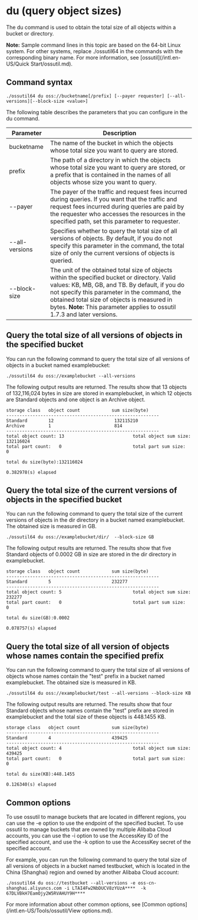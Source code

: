 # du \(query object sizes\)

The du command is used to obtain the total size of all objects within a bucket or directory.

**Note:** Sample command lines in this topic are based on the 64-bit Linux system. For other systems, replace ./ossutil64 in the commands with the corresponding binary name. For more information, see [ossutil](/intl.en-US/Quick Start/ossutil.md).

## Command syntax

```
./ossutil64 du oss://bucketname[/prefix] [--payer requester] [--all-versions][--block-size <value>]
```

The following table describes the parameters that you can configure in the du command.

|Parameter|Description|
|---------|-----------|
|bucketname|The name of the bucket in which the objects whose total size you want to query are stored.|
|prefix|The path of a directory in which the objects whose total size you want to query are stored, or a prefix that is contained in the names of all objects whose size you want to query.|
|--payer|The payer of the traffic and request fees incurred during queries. If you want that the traffic and request fees incurred during queries are paid by the requester who accesses the resources in the specified path, set this parameter to requester.|
|--all-versions|Specifies whether to query the total size of all versions of objects. By default, if you do not specify this parameter in the command, the total size of only the current versions of objects is queried.|
|--block-size|The unit of the obtained total size of objects within the specified bucket or directory. Valid values: KB, MB, GB, and TB. By default, if you do not specify this parameter in the command, the obtained total size of objects is measured in bytes. **Note:** This parameter applies to ossutil 1.7.3 and later versions. |

## Query the total size of all versions of objects in the specified bucket

You can run the following command to query the total size of all versions of objects in a bucket named examplebucket:

```
./ossutil64 du oss://examplebucket --all-versions
```

The following output results are returned. The results show that 13 objects of 132,116,024 bytes in size are stored in examplebucket, in which 12 objects are Standard objects and one object is an Archive object.

```
storage class   object count            sum size(byte)
----------------------------------------------------------
Standard        12                       132115210
Archive         1                        814
----------------------------------------------------------
total object count: 13                          total object sum size: 132116024
total part count:   0                           total part sum size:   0

total du size(byte):132116024

0.382978(s) elapsed
```

## Query the total size of the current versions of objects in the specified bucket

You can run the following command to query the total size of the current versions of objects in the dir directory in a bucket named examplebucket. The obtained size is measured in GB.

```
./ossutil64 du oss://examplebucket/dir/  --block-size GB
```

The following output results are returned. The results show that five Standard objects of 0.0002 GB in size are stored in the dir directory in examplebucket.

```
storage class   object count            sum size(byte)
----------------------------------------------------------
Standard        5                       232277
----------------------------------------------------------
total object count: 5                           total object sum size: 232277
total part count:   0                           total part sum size:   0

total du size(GB):0.0002

0.078757(s) elapsed
```

## Query the total size of all version of objects whose names contain the specified prefix

You can run the following command to query the total size of all versions of objects whose names contain the "test" prefix in a bucket named examplebucket. The obtained size is measured in KB.

```
./ossutil64 du oss://examplebucket/test --all-versions --block-size KB
```

The following output results are returned. The results show that four Standard objects whose names contain the "test" prefix are stored in examplebucket and the total size of these objects is 448.1455 KB.

```
storage class   object count            sum size(byte)
----------------------------------------------------------
Standard        4                       439425
----------------------------------------------------------
total object count: 4                           total object sum size: 439425
total part count:   0                           total part sum size:   0

total du size(KB):448.1455

0.126340(s) elapsed
```

## Common options

To use ossutil to manage buckets that are located in different regions, you can use the -e option to use the endpoint of the specified bucket. To use ossutil to manage buckets that are owned by multiple Alibaba Cloud accounts, you can use the -i option to use the AccessKey ID of the specified account, and use the -k option to use the AccessKey secret of the specified account.

For example, you can run the following command to query the total size of all versions of objects in a bucket named testbucket, which is located in the China \(Shanghai\) region and owned by another Alibaba Cloud account:

```
./ossutil64 du oss://testbucket --all-versions -e oss-cn-shanghai.aliyuncs.com -i LTAI4Fw2NbDUCV8zYUzA****  -k 67DLVBkH7EamOjy2W5RVAHUY9H****
```

For more information about other common options, see [Common options](/intl.en-US/Tools/ossutil/View options.md).


